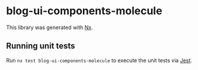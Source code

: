 # blog-ui-components-molecule

This library was generated with [Nx](https://nx.dev).

## Running unit tests

Run `nx test blog-ui-components-molecule` to execute the unit tests via [Jest](https://jestjs.io).
